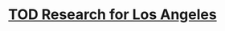 ---
title: "[TOD Research for Los Angeles](/files/TOD_Policy_ZiyiGuo.html)"
excerpt: "Sample Of Working Sample<br/><img src='/images/Transp_Profile.png'>"
collection: portfolio
---